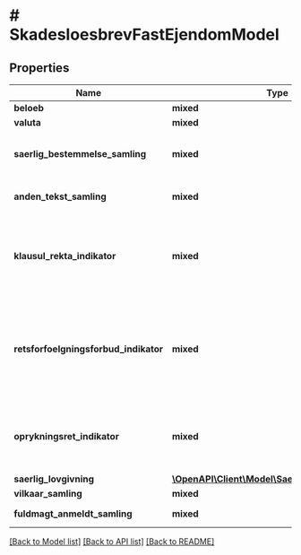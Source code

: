 # # SkadesloesbrevFastEjendomModel

## Properties

Name | Type | Description | Notes
------------ | ------------- | ------------- | -------------
**beloeb** | **mixed** | Hovedstolen for et lån. |
**valuta** | **mixed** | ISO 4217 valutakode. | [optional]
**saerlig_bestemmelse_samling** | **mixed** | Samling af saerlige bestemmelser og individuelle vilkaar som anvendes i haeftelser | [optional]
**anden_tekst_samling** | **mixed** | Samling af anden tekst som anvendes i haeftelser | [optional]
**klausul_rekta_indikator** | **mixed** | Angiver om hæftelsen har eller ikke har rektaklausul. True angiver at haeftelsen har rektaklausul. False angiver at haeftelsen ikke har rektaklausul. |
**retsforfoelgningsforbud_indikator** | **mixed** | Angiver om der er forbud mod retsforfølgning i forbindelse med hæftelsen. Resulterer i teksten Dette pantebrev kan ikke gøres til genstand for individuel retsforfølgning. |
**oprykningsret_indikator** | **mixed** | True angiver at haeftelsen er med oprykningsret. False angiver at automatisk oprykningsret er fravalgt. |
**saerlig_lovgivning** | [**\OpenAPI\Client\Model\SaerligLovgivningModel**](SaerligLovgivningModel.md) |  | [optional]
**vilkaar_samling** | **mixed** | HaeftelseVilkaarSamling | [optional]
**fuldmagt_anmeldt_samling** | **mixed** | Samling af anmeldte fuldmagter. | [optional]

[[Back to Model list]](../../README.md#models) [[Back to API list]](../../README.md#endpoints) [[Back to README]](../../README.md)
